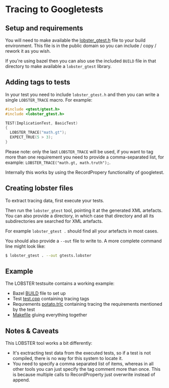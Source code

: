 # Tracing to Googletests

## Setup and requirements

You will need to make available the
[lobster_gtest.h](../support/gtest/lobster_gtest.h) file to your build
environment. This file is in the public domain so you can include /
copy / rework it as you wish.

If you're using bazel then you can also use the included `BUILD` file
in that directory to make available a `lobster_gtest` library.

## Adding tags to tests

In your test you need to include `lobster_gtest.h` and then you can
write a single `LOBSTER_TRACE` macro. For example:

```C++
#include <gtest/gtest.h>
#include <lobster_gtest.h>

TEST(ImplicationTest, BasicTest)
{
  LOBSTER_TRACE("math.gt");
  EXPECT_TRUE(5 > 3);
}
```

Please note: only the last `LOBSTER_TRACE` will be used, if you want
to tag more than one requirement you need to provide a comma-separated
list, for example: `LOBSTER_TRACE("math.gt, math.truth");`.

Internally this works by using the RecordPropery functionality of
googletest.

## Creating lobster files

To extract tracing data, first execute your tests.

Then run the `lobster_gtest` tool, pointing it at the generated XML
artefacts. You can also provide a directory, in which case that
directory and all its subdirectories are searched for XML artefacts.

For example `lobster_gtest .` should find all your artefacts in most
cases.

You should also provide a `--out` file to write to. A more complete
command line might look like:

```sh
$ lobster_gtest . --out gtests.lobster
```

## Example

The LOBSTER testsuite contains a working example:

* Bazel [BUILD](../tests/projects/basic/BUILD) file to set up
* Test [test.cpp](../tests/projects/basic/test.cpp) containing tracing tags
* Requrements [potato.trlc](../tests/projects/basic/potato.trlc)
  containing tracing the requirements mentioned by the test
* [Makefile](../tests/projects/basic/Makefile) gluing everything
  together

## Notes & Caveats

This LOBSTER tool works a bit differently:

* It's exctracting test data from the executed tests, so if a test is
  not compiled, there is no way for this system to locate it.
* You need to specify a comma separated list of items, whereas in all
  other tools you can just specify the tag comment more than
  once. This is because multiple calls to RecordProperty just
  overwrite instead of append.
